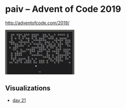 
paiv – Advent of Code 2019
===

http://adventofcode.com/2019/

<img src="code/13-2-care-package/gameplay.gif" width="222" />


Visualizations
--

* [day 21](https://paiv.github.io/aoc2019/day/21/)

